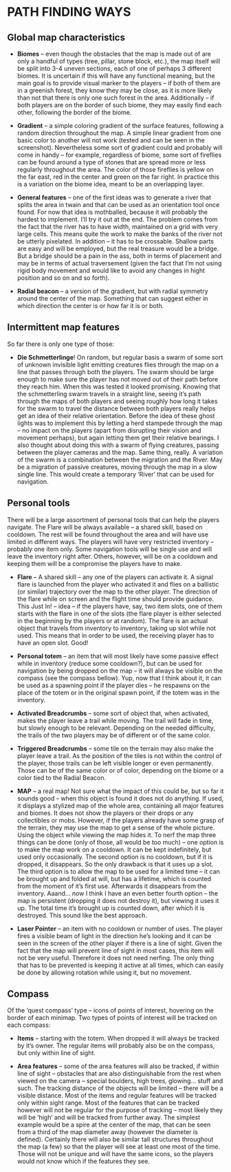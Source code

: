 ﻿# PATH FINDING WAYS

## Global map characteristics

- **Biomes** – even though the obstacles that the map is made out of are only a handful of types (tree, pillar, stone block, etc.), the map itself will be split into 3-4 uneven sections, each of one of perhaps 3 different biomes. It is uncertain if this will have any functional meaning, but the main goal is to provide visual marker to the players – if both of them are in a greenish forest, they know they may be close, as it is more likely than not that there is only one such forest in the area. Additionally – if both players are on the border of such biome, they may easily find each other, following the border of the biome.

- **Gradient** – a simple coloring gradient of the surface features, following a random direction throughout the map. A simple linear gradient from one basic color to another will not work (tested and can be seen in the screenshot). Nevertheless some sort of gradient could and probably will come in handy – for example, regardless of biome, some sort of fireflies can be found around a type of stones that are spread more or less regularly throughout the area. The color of those fireflies is yellow on the far east, red in the center and green on the far right. In practice this is a variation on the biome idea, meant to be an overlapping layer.

- **General features** – one of the first ideas was to generate a river that splits the area in twain and that can be used as an orientation tool once found. For now that idea is mothballed, because it will probably the hardest to implement. I’ll try it out at the end. The problem comes from the fact that the river has to have width, maintained on a grid with very large cells. This means quite the work to make the banks of the river not be utterly pixelated. In addition – it has to be crossable. Shallow parts are easy and will be employed, but the real treasure would be a bridge. But a bridge should be a pain in the ass, both in terms of placement and may be in terms of actual traversement (given the fact that I’m not using rigid body movement and would like to avoid any changes in hight position and so on and so forth).

- **Radial beacon** – a version of the gradient, but with radial symmetry around the center of the map. Something that can suggest either in which direction the center is or how far it is or both.

## Intermittent map features

So far there is only one type of those:
- **Die Schmetterlinge**! On random, but regular basis a swarm of some sort of unknown invisible light emitting creatures flies through the map on a line that passes through both the players. The swarm should be large enough to make sure the player has not moved out of their path before they reach him. When this was tested it looked promising. Knowing that the schmetterling swarm travels in a straight line, seeing it’s path through the maps of both players and seeing roughly how long it takes for the swarm to travel the distance between both players really helps get an idea of their relative orientation. Before the idea of these ghost lights was to implement this by letting a herd stampede through the map – no impact on the players (apart from disrupting their vision and movement perhaps), but again letting them get their relative bearings. I also thought about doing this with a swarm of flying creatures, passing between the player cameras and the map. Same thing, really.
A variation of the swarm is a combination between the migration and the River. May be a migration of passive creatures, moving through the map in a slow single line. This would create a temporary ‘River’ that can be used for navigation.

## Personal tools

There will be a large assortment of personal tools that can help the players navigate. The Flare will be always available – a shared skill, based on cooldown. The rest will be found throughout the area and will have use limited in different ways. The players will have very restricted inventory – probably one item only. Some navigation tools will be single use and will leave the inventory right after. Others, however, will be on a cooldown and keeping them will be a compromise the players have to make.

- **Flare** – A shared skill – any one of the players can activate it. A signal flare is launched from the player who activated it and flies on a ballistic (or similar) trajectory over the map to the other player. The direction of the flare while on screen and the flight time should provide guidance.
This Just In! – idea – if the players have, say, two item slots, one of them starts with the flare in one of the slots (the flare player is either selected in the beginning by the players or at random). The flare is an actual object that travels from inventory to inventory, taking up slot while not used. This means that in order to be used, the receiving player has to have an open slot. Good!

- **Personal totem** – an item that will most likely have some passive effect while in inventory (reduce some cooldown?), but can be used for navigation by being dropped on the map – it will always be visible on the compass (see the compass bellow). Yup, now that I think about it, it can be used as a spawning point if the player dies – he respawns on the place of the totem or in the original spawn point, if the totem was in the inventory.

- **Activated Breadcrumbs** – some sort of object that, when activated, makes the player leave a trail while moving. The trail will fade in time, but slowly enough to be relevant. Depending on the needed difficulty, the trails of the two players may be of different or of the same color.

- **Triggered Breadcrumbs** – some tile on the terrain may also make the player leave a trail. As the position of the tiles is not within the control of the player, those trails can be left visible longer or even permanently. Those can be of the same color or of color, depending on the biome or a color tied to the Radial Beacon.

- **MAP** – a real map! Not sure what the impact of this could be, but so far it sounds good – when this object is found it does not do anything. If used, it displays a  stylized map of the whole area, containing all major features and biomes. It does not show the players or their drops or any collectibles or mobs. However, if the players already have some grasp of the terrain, they may use the map to get a sense of the whole picture. Using the object while viewing the map hides it. To nerf the map three things can be done (only of those, all would be too much) – one option is to make the map work on a cooldown. It can be kept indefinitely, but used only occasionally. The second option is no cooldown, but if it is dropped, it disappears. So the only drawback is that it uses up a slot. The third option is to allow the map to be used for a limited time – it can be brought up and folded at will, but has a lifetime, which is counted from the moment of it’s first use. Afterwards it disappears from the inventory. Aaand… now I think I have an even better fourth option – the map is persistent (dropping it does not destroy it), but viewing it uses it up. The total time it’s brought up is counted down, after which it is destroyed. This sound like the best approach.

- **Laser Pointer** – an item with no cooldown or number of uses. The player fires a visible beam of light in the direction he’s looking and it can be seen in the screen of the other player if there is a line of sight. Given the fact that the map will prevent line of sight in most cases, this item will not be very useful. Therefore it does not need nerfing. The only thing that has to be prevented is keeping it active at all times, which can easily be done by allowing rotation while using it, but no movement.

## Compass

Of the ‘quest compass’ type – icons of points of interest, hovering on the border of each minimap. Two types of points of interest will be tracked on each compass:

- **Items** – starting with the totem. When dropped it will always be tracked by it’s owner. The regular items will probably also be on the compass, but only within line of sight.

- **Area features** – some of the area features will also be tracked, if within line of sight – obstacles that are also distinguishable from the rest when viewed on the camera – special boulders, high trees, glowing… stuff and such. The tracking distance of the objects will be limited – there will be a visible distance. Most of the items and regular features will be tracked only within sight range. Most of the features that can be tracked however will not be regular for the purpose of tracking – most likely they will be ‘high’ and will be tracked from further away. The simplest example would be a spire at the center of the map, that can be seen from a third of the map diameter away (however the diameter is defined). Certainly there will also be similar tall structures throughout the map (a few) so that the player will see at least one most of the time. Those will not be unique and will have the same icons, so the players would not know which if the features they see.
  
